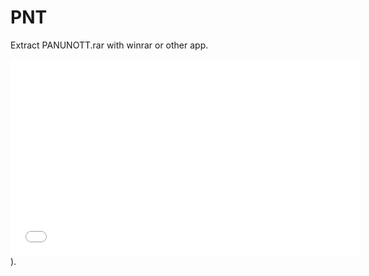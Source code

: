 # PNT

Extract PANUNOTT.rar with winrar or other app.


<iframe width="560" height="315" src="Preview.mp4" frameborder="0" allowfullscreen></iframe>).
